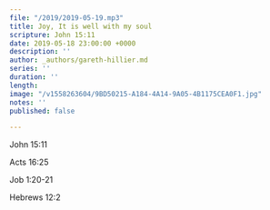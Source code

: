 ```yaml
---
file: "/2019/2019-05-19.mp3"
title: Joy, It is well with my soul
scripture: John 15:11
date: 2019-05-18 23:00:00 +0000
description: ''
author: _authors/gareth-hillier.md
series: ''
duration: ''
length: 
image: "/v1558263604/9BD50215-A184-4A14-9A05-4B1175CEA0F1.jpg"
notes: ''
published: false

---
```

John 15:11

Acts 16:25

Job 1:20-21

Hebrews 12:2